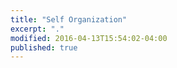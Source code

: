 ```yaml
---
title: "Self Organization"
excerpt: "."
modified: 2016-04-13T15:54:02-04:00
published: true
---
```


